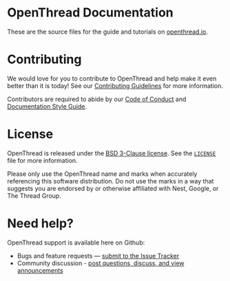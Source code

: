 # OpenThread Documentation

These are the source files for the guide and tutorials on [openthread.io](https://openthread.io/).

# Contributing

We would love for you to contribute to OpenThread and help make it even better than it is today! See our [Contributing Guidelines](https://github.com/openthread/ot-docs/blob/main/CONTRIBUTING.md) for more information.

Contributors are required to abide by our [Code of Conduct](https://github.com/openthread/ot-docs/blob/main/CODE_OF_CONDUCT.md) and [Documentation Style Guide](https://github.com/openthread/ot-docs/blob/main/STYLE_GUIDE.md).

# License

OpenThread is released under the [BSD 3-Clause license](https://github.com/openthread/ot-docs/blob/main/LICENSE). See the [`LICENSE`](https://github.com/openthread/ot-docs/blob/main/LICENSE) file for more information.

Please only use the OpenThread name and marks when accurately referencing this software distribution. Do not use the marks in a way that suggests you are endorsed by or otherwise affiliated with Nest, Google, or The Thread Group.

# Need help?

OpenThread support is available here on Github:

- Bugs and feature requests — [submit to the Issue Tracker](https://github.com/openthread/ot-docs/issues)
- Community discussion - [post questions, discuss, and view announcements](https://github.com/openthread/openthread/discussions)
